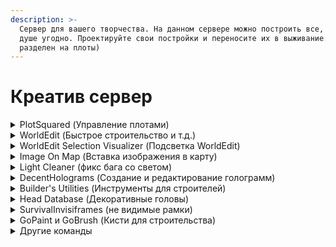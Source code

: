 ```yaml
---
description: >-
  Сервер для вашего творчества. На данном сервере можно построить все, что вашей
  душе угодно. Проектируйте свои постройки и переносите их в выживание. (Мир
  разделен на плоты)
---
```


# Креатив сервер



<details>

<summary>PlotSquared (Управление плотами)</summary>

### Основные

/p help - Все команды плагина

/p auto - Занять свободный участок

/p claim - Занять участок

/p merge - Соединить участки

/p visit <игрок> \[номер участка игрока]- Телепортироваться на участок

/p auto - Занять свободный участок

/p list <игрок> - Список участников игрока

/p info - Информация о плоте

/p middle - Телепорт на середину плота

/p alias set <название> - установить название плота( /p visit )

### Доступ к плоту

/p trust - Дать доступ игроку строить на вашем плоте

/p deny <игрок> - Запретить доступ игроку к участку

/p deny \* - Запретить доступ всем игрокам

/p allow <игрок> - Разрешить доступ к участку

### Настройка

/p flag list - Список всех доступных флагов

/p flag add - Установить флаг на плот

</details>

<details>

<summary>WorldEdit (Быстрое строительство и т.д.)</summary>

[https://minecraft.fandom.com/ru/wiki/WorldEdit](https://minecraft.fandom.com/ru/wiki/WorldEdit)

</details>

<details>

<summary>WorldEdit Selection Visualizer (Подсветка WorldEdit)</summary>

/wesv toggle - Выключить подсветку области

</details>

<details>

<summary>Image On Map (Вставка изображения в карту)</summary>

/tomap <ссылка> - Вставка изображения в карту

Поддерживается только PNG, JPEG и GIF

</details>

<details>

<summary>Light Cleaner (фикс бага со светом)</summary>

/cleanlight - Починить свет в зоне прогрузки чанков

/cleanlight <чанки> - Починить свет в радиусе заданных чанков

</details>

<details>

<summary>DecentHolograms (Создание и редактирование голограмм)</summary>

/hg create - Создание голограммы

/hg edit - Редактирование голограммы

/hg add - Добавление новой строчки

/hg remove - Удаление строчки

/hg move - Передвинуть голограмму

/hg formats - Список всех форматирований голограмм

</details>

<details>

<summary>Builder's Utilities (Инструменты для строителей)</summary>

/bu - Меню плагина с выбором функций

/blocks - Меню блоков которых нету в режиме креатива

/banner - Редактор баннеров

/armorcolor - Редактор кожаной брони

/nc - Режим No-clip

/nv - Ночное зрение

/af - Режим Advanced Fly

</details>

<details>

<summary>Head Database (Декоративные головы)</summary>

/hdb - Меню плагина

/phead <ник> - Получить голову игрока

</details>

<details>

<summary>SurvivalInvisiframes (не видимые рамки)</summary>

/iframe get — получить не видимую рамку

</details>

<details>

<summary>GoPaint и GoBrush (Кисти для строительства)</summary>

### GoPaint

Для использования нужно взять перо `minecraft:feather`

/gp - Команды плагина

### GoBrush

Для использования нужно взять кремень `minecraft:flint`

/gb - Команды плагина

</details>

<details>

<summary>Другие команды</summary>

Работает и большинство других команд типа:

/tp /enchant /enchants /enchantinfo /gamemode и так далее. Так же имеются элиасы к командам WorldEdit.

</details>
